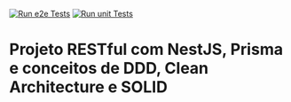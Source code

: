 [![Run e2e Tests](https://github.com/dan-santos/ignite-node-5/actions/workflows/run-e2e-tests.yml/badge.svg)](https://github.com/dan-santos/ignite-node-5/actions/workflows/run-e2e-tests.yml)
[![Run unit Tests](https://github.com/dan-santos/ignite-node-5/actions/workflows/run-unit-tests.yml/badge.svg)](https://github.com/dan-santos/ignite-node-5/actions/workflows/run-unit-tests.yml)

# Projeto RESTful com NestJS, Prisma e conceitos de DDD, Clean Architecture e SOLID